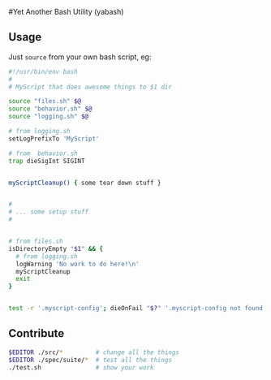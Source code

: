 #Yet Another Bash Utility (yabash)

## Usage
Just `source` from your own bash script, eg:
```bash
#!/usr/bin/env bash
#
# MyScript that does awesome things to $1 dir

source "files.sh" $@
source "behavior.sh" $@
source "logging.sh" $@

# from logging.sh
setLogPrefixTo 'MyScript'

# from  behavior.sh
trap dieSigInt SIGINT


myScriptCleanup() { some tear down stuff }


#
# ... some setup stuff
#


# from files.sh
isDirectoryEmpty "$1" && {
  # from logging.sh
  logWarning 'No work to do here!\n'
  myScriptCleanup
  exit
}


test -r '.myscript-config'; dieOnFail "$?" '.myscript-config not found'

```

## Contribute
```bash
$EDITOR ./src/*         # change all the things
$EDITOR ./spec/suite/*  # test all the things
./test.sh               # show your work
```

